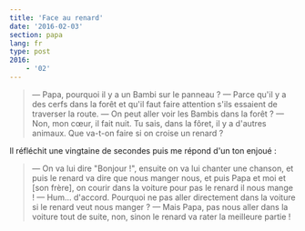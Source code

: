 ```yaml
---
title: 'Face au renard'
date: '2016-02-03'
section: papa
lang: fr
type: post
2016:
    - '02'
---
```


> — Papa, pourquoi il y a un Bambi sur le panneau ?
> — Parce qu'il y a des cerfs dans la forêt et qu'il faut faire attention s'ils essaient de traverser la route.
> — On peut aller voir les Bambis dans la forêt ?
> — Non, mon cœur, il fait nuit. Tu sais, dans la fôret, il y a d'autres animaux. Que va-t-on faire si on croise un renard ?

<!-- more -->

Il réfléchit une vingtaine de secondes puis me répond d'un ton enjoué :

> — On va lui dire "Bonjour !", ensuite on va lui chanter une chanson, et puis le renard va dire que nous manger nous, et puis Papa et moi et [son frère], on courir dans la voiture pour pas le renard il nous mange !
> — Hum… d'accord. Pourquoi ne pas aller directement dans la voiture si le renard veut nous manger ?
> — Mais Papa, pas nous aller dans la voiture tout de suite, non, sinon le renard va rater la meilleure partie !
